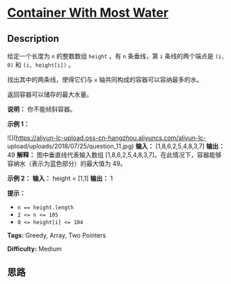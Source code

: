 # [Container With Most Water][title]

## Description

给定一个长度为 `n` 的整数数组 `height` 。有 `n` 条垂线，第 `i` 条线的两个端点是 `(i, 0)` 和 `(i,
height[i])` 。

找出其中的两条线，使得它们与 `x` 轴共同构成的容器可以容纳最多的水。

返回容器可以储存的最大水量。

**说明：** 你不能倾斜容器。



**示例 1：**

![](https://aliyun-lc-upload.oss-cn-hangzhou.aliyuncs.com/aliyun-lc-
upload/uploads/2018/07/25/question_11.jpg)
            **输入：** [1,8,6,2,5,4,8,3,7]    **输出：** 49     **解释：** 图中垂直线代表输入数组 [1,8,6,2,5,4,8,3,7]。在此情况下，容器能够容纳水（表示为蓝色部分）的最大值为 49。

**示例 2：**
            **输入：** height = [1,1]    **输出：** 1    



**提示：**

  * `n == height.length`
  * `2 <= n <= 105`
  * `0 <= height[i] <= 104`


**Tags:** Greedy, Array, Two Pointers

**Difficulty:** Medium

## 思路

[title]: https://leetcode-cn.com/problems/container-with-most-water
